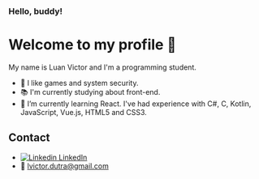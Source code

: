 ### Hello, buddy!
# Welcome to my profile 🎈
My name is Luan Victor and I'm a programming student.

- 📍 I like games and system security.
- :books: I'm currently studying about front-end.
- :pencil: I’m currently learning React. I've had experience with C#, C, Kotlin, JavaScript, Vue.js, HTML5 and CSS3.

## Contact
- [![Linkedin](https://i.stack.imgur.com/gVE0j.png) LinkedIn](https://www.linkedin.com/in/lvictordutra/)
- :e-mail: lvictor.dutra@gmail.com 
